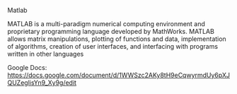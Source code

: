 Matlab

MATLAB is a multi-paradigm numerical computing environment and proprietary programming language developed by MathWorks. MATLAB allows matrix manipulations, plotting of functions and data, implementation of algorithms, creation of user interfaces, and interfacing with programs written in other languages


Google Docs:
https://docs.google.com/document/d/1WWSzc2AKy8tH9eCqwyrmdUy6pXJQUZeglisYn9_Xy9g/edit